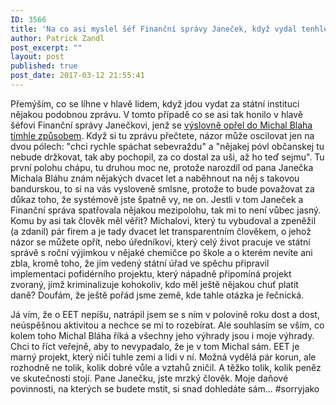 ```yaml
---
ID: 3566
title: 'Na co asi myslel šéf Finanční správy Janeček, když vydal tenhle blábol&#8230;'
author: Patrick Zandl
post_excerpt: ""
layout: post
published: true
post_date: 2017-03-12 21:55:41
---
```

<p>Přemýším, co se líhne v hlavě lidem, když jdou vydat za státní instituci nějakou podobnou zprávu. V tomto případě co se asi tak honilo v hlavě šéfovi Finanční správy Janečkovi, jenž se <a href="http://www.financnisprava.cz/cs/financni-sprava/pro-media/nepresnosti-v-mediich/2017/reakce-fs-eet-funguje-presto-jsme-fackovaci-panak-7944">výslovně opřel do Michal Blaha tímhle způsobem</a>. Když si tu zprávu přečtete, názor může oscilovat jen na dvou pólech: "chci rychle spáchat sebevraždu" a "nějakej póvl občanskej tu nebude držkovat, tak aby pochopil, za co dostal za uši, až ho teď sejmu". Tu první polohu chápu, tu druhou moc ne, protože narozdíl od pana Janečka Michala Bláhu znám nějakých dvacet let a naběhnout na něj s takovou bandurskou, to si na vás vysloveně smlsne, protože to bude považovat za důkaz toho, že systémově jste špatně vy, ne on. Jestli v tom Janeček a Finanční správa spatřovala nějakou mezipolohu, tak mi to není vůbec jasný. Komu by asi tak člověk měl věřit? Michalovi, který tu vybudoval a zpeněžil (a zdanil) pár firem a je tady dvacet let transparentním člověkem, o jehož názor se můžete opřít, nebo úředníkovi, který celý život pracuje ve státní správě s roční výjimkou v nějaké chemičce po škole a o kterém nevíte ani zbla, kromě toho, že jím vedený státní úřad ve spěchu připravil implementaci pofidérního projektu, který nápadně připomíná projekt zvoraný, jímž kriminalizuje kohokoliv, kdo měl ještě nějakou chuť platit daně? Doufám, že ještě pořád jsme země, kde tahle otázka je řečnická.</p>

<p>Já vím, že o EET nepíšu, natrápil jsem se s ním v polovině roku dost a dost, neúspěšnou aktivitou a nechce se mi to rozebírat. Ale souhlasím se vším, co kolem toho Michal Bláha říká a všechny jeho výhrady jsou i moje výhrady. Chci to říct veřejně, aby to nevypadalo, že je v tom Michal sám. EET je marný projekt, který ničí tuhle zemi a lidi v ní. Možná vydělá pár korun, ale rozhodně ne tolik, kolik dobré vůle a vztahů zničil. A těžko tolik, kolik peněz ve skutečnosti stojí. Pane Janečku, jste mrzký člověk. Moje daňové povinnosti, na kterých se budete mstít, si snad dohledáte sám... #sorryjako</p>
